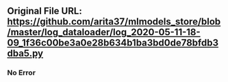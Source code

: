 ## Original File URL: https://github.com/arita37/mlmodels_store/blob/master/log_dataloader/log_2020-05-11-18-09_1f36c00be3a0e28b634b1ba3bd0de78bfdb3dba5.py<br />

### No Error